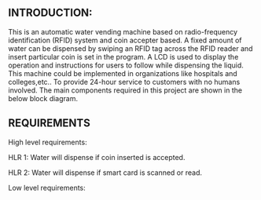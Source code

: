 ## INTRODUCTION:

This is an automatic water vending machine based on radio-frequency identification (RFID) system and coin accepter based.
A fixed amount of water can be dispensed by swiping an RFID tag across the RFID reader and insert particular coin is set in the program.
A LCD is used to display the operation and instructions for users to follow while dispensing the liquid.
This machine could be implemented in organizations like hospitals and colleges,etc..
To provide 24-hour service to customers with no humans involved.
The main components required in this project are shown in the below block diagram.


## REQUIREMENTS

High level requirements:

HLR 1: Water will dispense if coin inserted is accepted.

HLR 2: Water will dispense if smart card is scanned or read.


Low level requirements:



